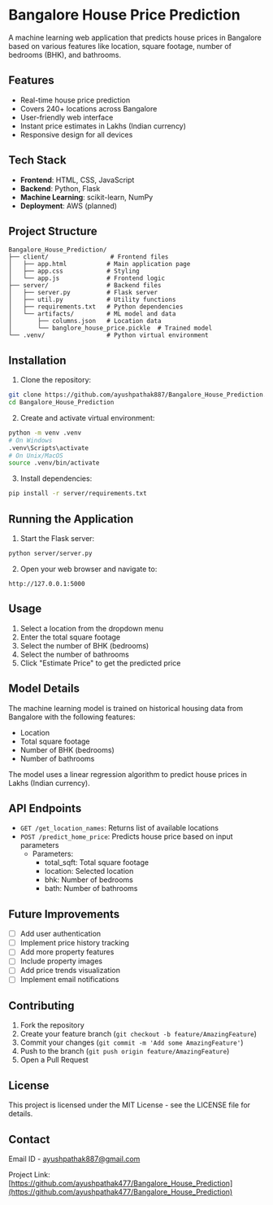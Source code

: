 # Bangalore House Price Prediction

A machine learning web application that predicts house prices in Bangalore based on various features like location, square footage, number of bedrooms (BHK), and bathrooms.

## Features

- Real-time house price prediction
- Covers 240+ locations across Bangalore
- User-friendly web interface
- Instant price estimates in Lakhs (Indian currency)
- Responsive design for all devices

## Tech Stack

- **Frontend**: HTML, CSS, JavaScript
- **Backend**: Python, Flask
- **Machine Learning**: scikit-learn, NumPy
- **Deployment**: AWS (planned)

## Project Structure

```
Bangalore_House_Prediction/
├── client/                 # Frontend files
│   ├── app.html           # Main application page
│   ├── app.css            # Styling
│   └── app.js             # Frontend logic
├── server/                # Backend files
│   ├── server.py          # Flask server
│   ├── util.py            # Utility functions
│   ├── requirements.txt   # Python dependencies
│   └── artifacts/         # ML model and data
│       ├── columns.json   # Location data
│       └── banglore_house_price.pickle  # Trained model
└── .venv/                 # Python virtual environment
```

## Installation

1. Clone the repository:
```bash
git clone https://github.com/ayushpathak887/Bangalore_House_Prediction.git
cd Bangalore_House_Prediction
```

2. Create and activate virtual environment:
```bash
python -m venv .venv
# On Windows
.venv\Scripts\activate
# On Unix/MacOS
source .venv/bin/activate
```

3. Install dependencies:
```bash
pip install -r server/requirements.txt
```

## Running the Application

1. Start the Flask server:
```bash
python server/server.py
```

2. Open your web browser and navigate to:
```
http://127.0.0.1:5000
```

## Usage

1. Select a location from the dropdown menu
2. Enter the total square footage
3. Select the number of BHK (bedrooms)
4. Select the number of bathrooms
5. Click "Estimate Price" to get the predicted price

## Model Details

The machine learning model is trained on historical housing data from Bangalore with the following features:
- Location
- Total square footage
- Number of BHK (bedrooms)
- Number of bathrooms

The model uses a linear regression algorithm to predict house prices in Lakhs (Indian currency).

## API Endpoints

- `GET /get_location_names`: Returns list of available locations
- `POST /predict_home_price`: Predicts house price based on input parameters
  - Parameters:
    - total_sqft: Total square footage
    - location: Selected location
    - bhk: Number of bedrooms
    - bath: Number of bathrooms

## Future Improvements

- [ ] Add user authentication
- [ ] Implement price history tracking
- [ ] Add more property features
- [ ] Include property images
- [ ] Add price trends visualization
- [ ] Implement email notifications

## Contributing

1. Fork the repository
2. Create your feature branch (`git checkout -b feature/AmazingFeature`)
3. Commit your changes (`git commit -m 'Add some AmazingFeature'`)
4. Push to the branch (`git push origin feature/AmazingFeature`)
5. Open a Pull Request

## License

This project is licensed under the MIT License - see the LICENSE file for details.

## Contact

Email ID - ayushpathak887@gmail.com

Project Link: [https://github.com/ayushpathak477/Bangalore_House_Prediction](https://github.com/ayushpathak477/Bangalore_House_Prediction) 